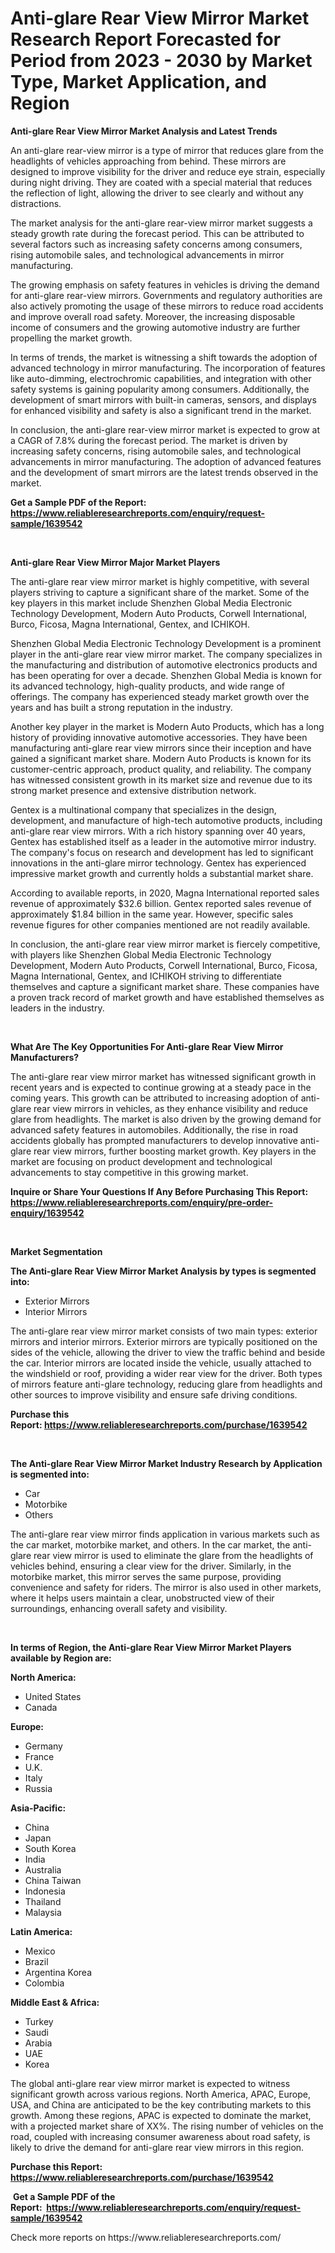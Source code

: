 <p><h1>Anti-glare Rear View Mirror Market Research Report Forecasted for Period from 2023 -  2030 by Market Type, Market Application, and Region</h1></p><p><strong>Anti-glare Rear View Mirror Market Analysis and Latest Trends</strong></p>
<p><p>An anti-glare rear-view mirror is a type of mirror that reduces glare from the headlights of vehicles approaching from behind. These mirrors are designed to improve visibility for the driver and reduce eye strain, especially during night driving. They are coated with a special material that reduces the reflection of light, allowing the driver to see clearly and without any distractions.</p><p>The market analysis for the anti-glare rear-view mirror market suggests a steady growth rate during the forecast period. This can be attributed to several factors such as increasing safety concerns among consumers, rising automobile sales, and technological advancements in mirror manufacturing.</p><p>The growing emphasis on safety features in vehicles is driving the demand for anti-glare rear-view mirrors. Governments and regulatory authorities are also actively promoting the usage of these mirrors to reduce road accidents and improve overall road safety. Moreover, the increasing disposable income of consumers and the growing automotive industry are further propelling the market growth.</p><p>In terms of trends, the market is witnessing a shift towards the adoption of advanced technology in mirror manufacturing. The incorporation of features like auto-dimming, electrochromic capabilities, and integration with other safety systems is gaining popularity among consumers. Additionally, the development of smart mirrors with built-in cameras, sensors, and displays for enhanced visibility and safety is also a significant trend in the market.</p><p>In conclusion, the anti-glare rear-view mirror market is expected to grow at a CAGR of 7.8% during the forecast period. The market is driven by increasing safety concerns, rising automobile sales, and technological advancements in mirror manufacturing. The adoption of advanced features and the development of smart mirrors are the latest trends observed in the market.</p></p>
<p><strong>Get a Sample PDF of the Report:&nbsp; <a href="https://www.reliableresearchreports.com/enquiry/request-sample/1639542">https://www.reliableresearchreports.com/enquiry/request-sample/1639542</a></strong></p>
<p>&nbsp;</p>
<p><strong>Anti-glare Rear View Mirror Major Market Players</strong></p>
<p><p>The anti-glare rear view mirror market is highly competitive, with several players striving to capture a significant share of the market. Some of the key players in this market include Shenzhen Global Media Electronic Technology Development, Modern Auto Products, Corwell International, Burco, Ficosa, Magna International, Gentex, and ICHIKOH.</p><p>Shenzhen Global Media Electronic Technology Development is a prominent player in the anti-glare rear view mirror market. The company specializes in the manufacturing and distribution of automotive electronics products and has been operating for over a decade. Shenzhen Global Media is known for its advanced technology, high-quality products, and wide range of offerings. The company has experienced steady market growth over the years and has built a strong reputation in the industry.</p><p>Another key player in the market is Modern Auto Products, which has a long history of providing innovative automotive accessories. They have been manufacturing anti-glare rear view mirrors since their inception and have gained a significant market share. Modern Auto Products is known for its customer-centric approach, product quality, and reliability. The company has witnessed consistent growth in its market size and revenue due to its strong market presence and extensive distribution network.</p><p>Gentex is a multinational company that specializes in the design, development, and manufacture of high-tech automotive products, including anti-glare rear view mirrors. With a rich history spanning over 40 years, Gentex has established itself as a leader in the automotive mirror industry. The company's focus on research and development has led to significant innovations in the anti-glare mirror technology. Gentex has experienced impressive market growth and currently holds a substantial market share.</p><p>According to available reports, in 2020, Magna International reported sales revenue of approximately $32.6 billion. Gentex reported sales revenue of approximately $1.84 billion in the same year. However, specific sales revenue figures for other companies mentioned are not readily available.</p><p>In conclusion, the anti-glare rear view mirror market is fiercely competitive, with players like Shenzhen Global Media Electronic Technology Development, Modern Auto Products, Corwell International, Burco, Ficosa, Magna International, Gentex, and ICHIKOH striving to differentiate themselves and capture a significant market share. These companies have a proven track record of market growth and have established themselves as leaders in the industry.</p></p>
<p>&nbsp;</p>
<p><strong>What Are The Key Opportunities For Anti-glare Rear View Mirror Manufacturers?</strong></p>
<p><p>The anti-glare rear view mirror market has witnessed significant growth in recent years and is expected to continue growing at a steady pace in the coming years. This growth can be attributed to increasing adoption of anti-glare rear view mirrors in vehicles, as they enhance visibility and reduce glare from headlights. The market is also driven by the growing demand for advanced safety features in automobiles. Additionally, the rise in road accidents globally has prompted manufacturers to develop innovative anti-glare rear view mirrors, further boosting market growth. Key players in the market are focusing on product development and technological advancements to stay competitive in this growing market.</p></p>
<p><strong>Inquire or Share Your Questions If Any Before Purchasing This Report: <a href="https://www.reliableresearchreports.com/enquiry/pre-order-enquiry/1639542">https://www.reliableresearchreports.com/enquiry/pre-order-enquiry/1639542</a></strong></p>
<p>&nbsp;</p>
<p><strong>Market Segmentation</strong></p>
<p><strong>The Anti-glare Rear View Mirror Market Analysis by types is segmented into:</strong></p>
<p><ul><li>Exterior Mirrors</li><li>Interior Mirrors</li></ul></p>
<p><p>The anti-glare rear view mirror market consists of two main types: exterior mirrors and interior mirrors. Exterior mirrors are typically positioned on the sides of the vehicle, allowing the driver to view the traffic behind and beside the car. Interior mirrors are located inside the vehicle, usually attached to the windshield or roof, providing a wider rear view for the driver. Both types of mirrors feature anti-glare technology, reducing glare from headlights and other sources to improve visibility and ensure safe driving conditions.</p></p>
<p><strong>Purchase this Report:&nbsp;<a href="https://www.reliableresearchreports.com/purchase/1639542">https://www.reliableresearchreports.com/purchase/1639542</a></strong></p>
<p>&nbsp;</p>
<p><strong>The Anti-glare Rear View Mirror Market Industry Research by Application is segmented into:</strong></p>
<p><ul><li>Car</li><li>Motorbike</li><li>Others</li></ul></p>
<p><p>The anti-glare rear view mirror finds application in various markets such as the car market, motorbike market, and others. In the car market, the anti-glare rear view mirror is used to eliminate the glare from the headlights of vehicles behind, ensuring a clear view for the driver. Similarly, in the motorbike market, this mirror serves the same purpose, providing convenience and safety for riders. The mirror is also used in other markets, where it helps users maintain a clear, unobstructed view of their surroundings, enhancing overall safety and visibility.</p></p>
<p>&nbsp;</p>
<p><strong>In terms of Region, the Anti-glare Rear View Mirror Market Players available by Region are:</strong></p>
<p>
    <p> <strong> North America: </strong>
        <ul>
            <li>United States</li>
            <li>Canada</li>
        </ul>
        </p> 
    <p> <strong> Europe: </strong>
        <ul>
            <li>Germany</li>
            <li>France</li>
            <li>U.K.</li>
            <li>Italy</li>
            <li>Russia</li>
        </ul>
        </p> 
    <p> <strong> Asia-Pacific: </strong>
        <ul>
            <li>China</li>
            <li>Japan</li>
            <li>South Korea</li>
            <li>India</li>
            <li>Australia</li>
            <li>China Taiwan</li>
            <li>Indonesia</li>
            <li>Thailand</li>
            <li>Malaysia</li>
        </ul>
        </p> 
    <p> <strong> Latin America: </strong>
        <ul>
            <li>Mexico</li>
            <li>Brazil</li>
            <li>Argentina Korea</li>
            <li>Colombia</li>
        </ul>
        </p> 
    <p> <strong> Middle East & Africa: </strong>
        <ul>
            <li>Turkey</li>
            <li>Saudi</li>
            <li>Arabia</li>
            <li>UAE</li>
            <li>Korea</li>
        </ul>
    </p>
    </p>
<p><p>The global anti-glare rear view mirror market is expected to witness significant growth across various regions. North America, APAC, Europe, USA, and China are anticipated to be the key contributing markets to this growth. Among these regions, APAC is expected to dominate the market, with a projected market share of XX%. The rising number of vehicles on the road, coupled with increasing consumer awareness about road safety, is likely to drive the demand for anti-glare rear view mirrors in this region.</p></p>
<p><strong>Purchase this Report: <a href="https://www.reliableresearchreports.com/purchase/1639542">https://www.reliableresearchreports.com/purchase/1639542</a></strong></p>
<p>&nbsp;<strong>Get a Sample PDF of the Report:&nbsp;&nbsp;<a href="https://www.reliableresearchreports.com/enquiry/request-sample/1639542">https://www.reliableresearchreports.com/enquiry/request-sample/1639542</a></strong></p>
<p><strong></strong></p>
<p>Check more reports on https://www.reliableresearchreports.com/</p>